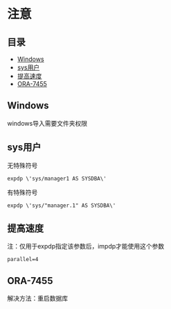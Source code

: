 # 注意

## 目录

-   [Windows](#Windows)
-   [sys用户](#sys用户)
-   [提高速度](#提高速度)
-   [ORA-7455](#ORA-7455)

## Windows

windows导入需要文件夹权限

## sys用户

无特殊符号

```纯文本
expdp \'sys/manager1 AS SYSDBA\'
```

有特殊符号

```纯文本
expdp \'sys/"manager.1" AS SYSDBA\'
```

## 提高速度

注：仅用于expdp指定该参数后，impdp才能使用这个参数

```纯文本
parallel=4
```

## ORA-7455

解决方法：重启数据库
